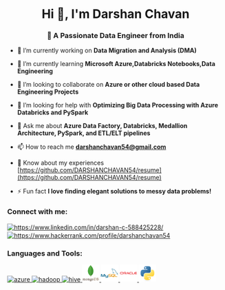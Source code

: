 <h1 align="center">Hi 👋, I'm Darshan Chavan</h1>
<h3 align="center">🚀 A Passionate Data Engineer from India</h3>

- 🔭 I’m currently working on **Data Migration and Analysis (DMA)**

- 🌱 I’m currently learning **Microsoft Azure,Databricks Notebooks,Data Engineering**

- 👯 I’m looking to collaborate on **Azure or other cloud based Data Engineering Projects**

- 🤝 I’m looking for help with **Optimizing Big Data Processing with Azure Databricks and PySpark**

- 💬 Ask me about **Azure Data Factory, Databricks, Medallion Architecture, PySpark, and ETL/ELT pipelines**

- 📫 How to reach me **darshanchavan54@gmail.com**

- 📄 Know about my experiences [https://github.com/DARSHANCHAVAN54/resume](https://github.com/DARSHANCHAVAN54/resume)

- ⚡ Fun fact **I love finding elegant solutions to messy data problems!**

<h3 align="left">Connect with me:</h3>
<p align="left">
<a href="https://linkedin.com/in/https://www.linkedin.com/in/darshan-c-588425228/" target="blank"><img align="center" src="https://raw.githubusercontent.com/rahuldkjain/github-profile-readme-generator/master/src/images/icons/Social/linked-in-alt.svg" alt="https://www.linkedin.com/in/darshan-c-588425228/" height="30" width="40" /></a>
<a href="https://www.hackerrank.com/https://www.hackerrank.com/profile/darshanchavan54" target="blank"><img align="center" src="https://raw.githubusercontent.com/rahuldkjain/github-profile-readme-generator/master/src/images/icons/Social/hackerrank.svg" alt="https://www.hackerrank.com/profile/darshanchavan54" height="30" width="40" /></a>
</p>

<h3 align="left">Languages and Tools:</h3>
<p align="left"> <a href="https://azure.microsoft.com/en-in/" target="_blank" rel="noreferrer"> <img src="https://www.vectorlogo.zone/logos/microsoft_azure/microsoft_azure-icon.svg" alt="azure" width="40" height="40"/> </a> <a href="https://hadoop.apache.org/" target="_blank" rel="noreferrer"> <img src="https://www.vectorlogo.zone/logos/apache_hadoop/apache_hadoop-icon.svg" alt="hadoop" width="40" height="40"/> </a> <a href="https://hive.apache.org/" target="_blank" rel="noreferrer"> <img src="https://www.vectorlogo.zone/logos/apache_hive/apache_hive-icon.svg" alt="hive" width="40" height="40"/> </a> <a href="https://www.mongodb.com/" target="_blank" rel="noreferrer"> <img src="https://raw.githubusercontent.com/devicons/devicon/master/icons/mongodb/mongodb-original-wordmark.svg" alt="mongodb" width="40" height="40"/> </a> <a href="https://www.mysql.com/" target="_blank" rel="noreferrer"> <img src="https://raw.githubusercontent.com/devicons/devicon/master/icons/mysql/mysql-original-wordmark.svg" alt="mysql" width="40" height="40"/> </a> <a href="https://www.oracle.com/" target="_blank" rel="noreferrer"> <img src="https://raw.githubusercontent.com/devicons/devicon/master/icons/oracle/oracle-original.svg" alt="oracle" width="40" height="40"/> </a> <a href="https://www.python.org" target="_blank" rel="noreferrer"> <img src="https://raw.githubusercontent.com/devicons/devicon/master/icons/python/python-original.svg" alt="python" width="40" height="40"/> </a> </p>
